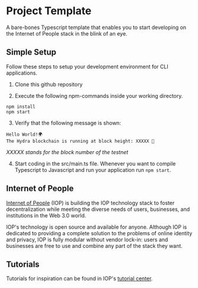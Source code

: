 # Project Template

A bare-bones Typescript template that enables you to start developing on the Internet of People stack in the blink of an eye.

## Simple Setup

Follow these steps to setup your development environment for CLI applications.

1) Clone this github repository

2) Execute the following npm-commands inside your working directory.

```
npm install
npm start
``` 

3) Verify that the following message is shown:
```
Hello World!🌍 
The Hydra blockchain is running at block height: XXXXX 🐉 
```
*XXXXX stands for the block number of the testnet*

4) Start coding in the src/main.ts file. Whenever you want to compile Typescript to Javascript and run your application run `npm start`.


## Internet of People

[Internet of People](https://iop.global) (IOP) is building the IOP technology stack to foster decentralization while meeting the diverse needs of users, businesses, and institutions in the Web 3.0 world.

IOP's technology is open source and available for anyone. Although IOP is dedicated to providing a complete solution to the problems of online identity and privacy, IOP is fully modular without vendor lock-in: users and businesses are free to use and combine any part of the stack they want.

## Tutorials

Tutorials for inspiration can be found in IOP's [tutorial center](https://developer.iop.global/#/sdk/dac?id=tutorial-center).
